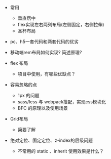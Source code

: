 * 常用
  * 垂直居中
  * flex实现左右两列布局(左侧固定，右侧拉伸)
  * 圣杯布局
  
* pc、h5一套代码和两套代码的优劣

* 移动端rem布局如何实现? 简述原理?


* flex 布局
  * 项目中使用，有哪些优缺点？

* 容易忽略的点
   * 1px 的问题
   * sass/less 与 webpack搭配，实现css模块化
   * BFC 的原理以及使用场景 
   
* Grid布局
   * 简要了解
   
* 绝对定位、固定定位、z-index的层级问题
  * 不常用的 static 、inherit 使用效果是什么？
